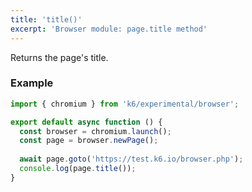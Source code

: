 ```yaml
---
title: 'title()'
excerpt: 'Browser module: page.title method'
---
```


Returns the page's title.

### Example

<CodeGroup labels={[]}>

```javascript
import { chromium } from 'k6/experimental/browser';

export default async function () {
  const browser = chromium.launch();
  const page = browser.newPage();
  
  await page.goto('https://test.k6.io/browser.php');
  console.log(page.title());
}
```

</CodeGroup>